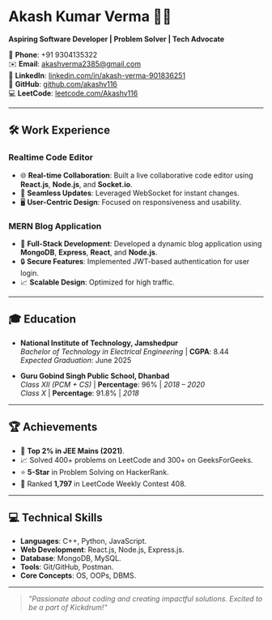 # Akash Kumar Verma 👨‍💻  
**Aspiring Software Developer | Problem Solver | Tech Advocate**

📱 **Phone**: +91 9304135322  
✉️ **Email**: [akashverma2385@gmail.com](mailto:akashverma2385@gmail.com)  
🔗 **LinkedIn**: [linkedin.com/in/akash-verma-901836251](https://www.linkedin.com/in/akash-verma-901836251/)  
🐙 **GitHub**: [github.com/akashv116](https://github.com/akashv116)  
💻 **LeetCode**: [leetcode.com/Akashv116](https://leetcode.com/Akashv116)

---

## 🛠️ **Work Experience**

### **Realtime Code Editor**
- 🌐 **Real-time Collaboration**: Built a live collaborative code editor using **React.js**, **Node.js**, and **Socket.io**.  
- 🔄 **Seamless Updates**: Leveraged WebSocket for instant changes.  
- 🖥️ **User-Centric Design**: Focused on responsiveness and usability.  

### **MERN Blog Application**
- 📝 **Full-Stack Development**: Developed a dynamic blog application using **MongoDB**, **Express**, **React**, and **Node.js**.  
- 🔒 **Secure Features**: Implemented JWT-based authentication for user login.  
- 📈 **Scalable Design**: Optimized for high traffic.

---

## 🎓 **Education**
- **National Institute of Technology, Jamshedpur**  
  *Bachelor of Technology in Electrical Engineering* | **CGPA**: 8.44  
  *Expected Graduation*: June 2025  

- **Guru Gobind Singh Public School, Dhanbad**  
  *Class XII (PCM + CS)* | **Percentage**: 96% | *2018 – 2020*  
  *Class X* | **Percentage**: 91.8% | *2018*  

---

## 🏆 **Achievements**
- 🏅 **Top 2% in JEE Mains (2021)**.  
- 📈 Solved 400+ problems on LeetCode and 300+ on GeeksForGeeks.  
- ⭐ **5-Star** in Problem Solving on HackerRank.  
- 🥇 Ranked **1,797** in LeetCode Weekly Contest 408.  

---

## 💻 **Technical Skills**
- **Languages**: C++, Python, JavaScript.  
- **Web Development**: React.js, Node.js, Express.js.  
- **Database**: MongoDB, MySQL.  
- **Tools**: Git/GitHub, Postman.  
- **Core Concepts**: OS, OOPs, DBMS.

---

> *"Passionate about coding and creating impactful solutions. Excited to be a part of Kickdrum!"*
